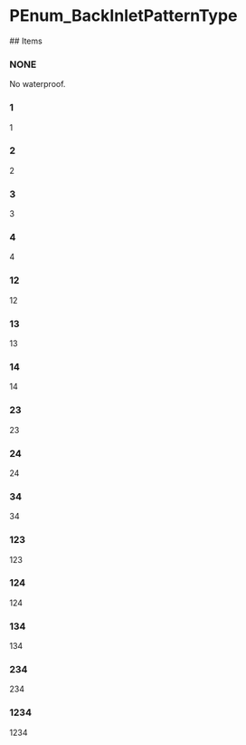 # PEnum_BackInletPatternType

<!-- end of definition -->## Items

### NONE
No waterproof.

### 1
1

### 2
2

### 3
3

### 4
4

### 12
12

### 13
13

### 14
14

### 23
23

### 24
24

### 34
34

### 123
123

### 124
124

### 134
134

### 234
234

### 1234
1234
